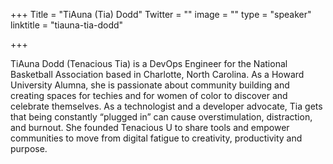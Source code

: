 +++
Title = "TiAuna (Tia) Dodd"
Twitter = ""
image = ""
type = "speaker"
linktitle = "tiauna-tia-dodd"

+++

TiAuna Dodd (Tenacious Tia) is a DevOps Engineer for the National Basketball Association based in Charlotte, North Carolina. As a Howard University Alumna, she is passionate about community building and creating spaces for techies and for women of color to discover and celebrate themselves. As a technologist and a developer advocate, Tia gets that being constantly “plugged in” can cause overstimulation, distraction, and burnout. She founded Tenacious U to share tools and empower communities to move from digital fatigue to creativity, productivity and purpose.

